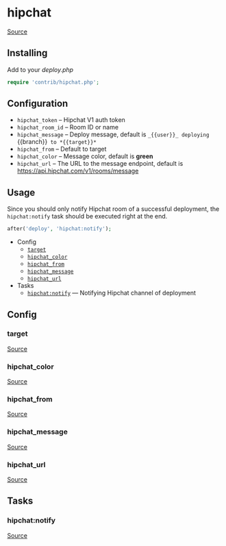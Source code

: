 <!-- DO NOT EDIT THIS FILE! -->
<!-- Instead edit contrib/hipchat.php -->
<!-- Then run bin/docgen -->

# hipchat

[Source](/contrib/hipchat.php)


## Installing

Add to your _deploy.php_

```php
require 'contrib/hipchat.php';
```

## Configuration

- `hipchat_token` – Hipchat V1 auth token
- `hipchat_room_id` – Room ID or name
- `hipchat_message` –  Deploy message, default is `_{{user}}_ deploying `{{branch}}` to *{{target}}*`
- `hipchat_from` – Default to target
- `hipchat_color` – Message color, default is **green**
- `hipchat_url` –  The URL to the message endpoint, default is https://api.hipchat.com/v1/rooms/message

## Usage

Since you should only notify Hipchat room of a successful deployment, the `hipchat:notify` task should be executed right at the end.

```php
after('deploy', 'hipchat:notify');
```



* Config
  * [`target`](#target)
  * [`hipchat_color`](#hipchat_color)
  * [`hipchat_from`](#hipchat_from)
  * [`hipchat_message`](#hipchat_message)
  * [`hipchat_url`](#hipchat_url)
* Tasks
  * [`hipchat:notify`](#hipchatnotify) — Notifying Hipchat channel of deployment

## Config
### target
[Source](/contrib/hipchat.php#L33)



### hipchat_color
[Source](/contrib/hipchat.php#L35)



### hipchat_from
[Source](/contrib/hipchat.php#L36)



### hipchat_message
[Source](/contrib/hipchat.php#L37)



### hipchat_url
[Source](/contrib/hipchat.php#L38)




## Tasks
### hipchat:notify
[Source](/contrib/hipchat.php#L41)



